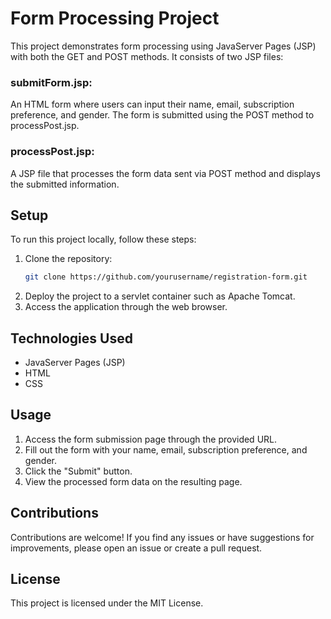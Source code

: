 # Form Processing Project
This project demonstrates form processing using JavaServer Pages (JSP) with both the GET and POST methods. It consists of two JSP files:

### submitForm.jsp: 
An HTML form where users can input their name, email, subscription preference, and gender. The form is submitted using the POST method to processPost.jsp.
### processPost.jsp: 
A JSP file that processes the form data sent via POST method and displays the submitted information.
## Setup

To run this project locally, follow these steps:

1. Clone the repository:
    ```bash
    git clone https://github.com/yourusername/registration-form.git
    ```
2. Deploy the project to a servlet container such as Apache Tomcat.
3. Access the application through the web browser.
## Technologies Used
- JavaServer Pages (JSP)
- HTML
- CSS
## Usage
1. Access the form submission page through the provided URL.
2. Fill out the form with your name, email, subscription preference, and gender.
3. Click the "Submit" button.
4. View the processed form data on the resulting page.
## Contributions
Contributions are welcome! If you find any issues or have suggestions for improvements, please open an issue or create a pull request.

## License
This project is licensed under the MIT License.
